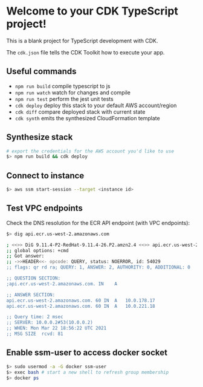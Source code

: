 # Welcome to your CDK TypeScript project!

This is a blank project for TypeScript development with CDK.

The `cdk.json` file tells the CDK Toolkit how to execute your app.

## Useful commands

 * `npm run build`   compile typescript to js
 * `npm run watch`   watch for changes and compile
 * `npm run test`    perform the jest unit tests
 * `cdk deploy`      deploy this stack to your default AWS account/region
 * `cdk diff`        compare deployed stack with current state
 * `cdk synth`       emits the synthesized CloudFormation template

## Synthesize stack
```sh
# export the credentials for the AWS account you'd like to use
$> npm run build && cdk deploy
```

## Connect to instance

```sh
$> aws ssm start-session --target <instance id>
```

## Test VPC endpoints

Check the DNS resolution for the ECR API endpoint (with VPC endpoints):
```sh
$> dig api.ecr.us-west-2.amazonaws.com

; <<>> DiG 9.11.4-P2-RedHat-9.11.4-26.P2.amzn2.4 <<>> api.ecr.us-west-2.amazonaws.com
;; global options: +cmd
;; Got answer:
;; ->>HEADER<<- opcode: QUERY, status: NOERROR, id: 54029
;; flags: qr rd ra; QUERY: 1, ANSWER: 2, AUTHORITY: 0, ADDITIONAL: 0

;; QUESTION SECTION:
;api.ecr.us-west-2.amazonaws.com. IN	A

;; ANSWER SECTION:
api.ecr.us-west-2.amazonaws.com. 60 IN	A	10.0.178.17
api.ecr.us-west-2.amazonaws.com. 60 IN	A	10.0.221.18

;; Query time: 2 msec
;; SERVER: 10.0.0.2#53(10.0.0.2)
;; WHEN: Mon Mar 22 18:56:22 UTC 2021
;; MSG SIZE  rcvd: 81
```

## Enable ssm-user to access docker socket
```sh
$> sudo usermod -a -G docker ssm-user
$> exec bash # start a new shell to refresh group membership
$> docker ps
```

